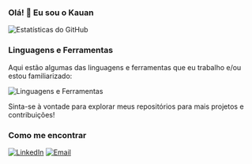 ### Olá! 👋 Eu sou o Kauan

![Estatísticas do GitHub](https://github-readme-stats.vercel.app/api?username=kauansb&show_icons=true&theme=radical&size_weight=1&count_weight=0)

### Linguagens e Ferramentas

Aqui estão algumas das linguagens e ferramentas que eu trabalho e/ou estou familiarizado:

![Linguagens e Ferramentas](https://github-readme-stats.vercel.app/api/top-langs/?username=kauansb&layout=compact)

Sinta-se à vontade para explorar meus repositórios para mais projetos e contribuições!

### Como me encontrar
[![LinkedIn](https://img.shields.io/badge/LinkedIn-Profile-blue?style=flat&logo=linkedin)](https://www.linkedin.com/in/kauan-barros)
[![Email](https://img.shields.io/badge/Email-Contact-red?style=flat&logo=gmail)](mailto:kauansbflu@gmail.com)

